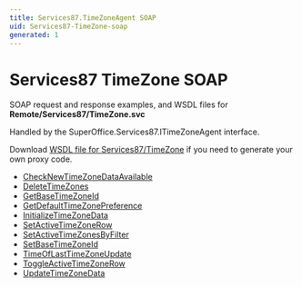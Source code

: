 ```yaml
---
title: Services87.TimeZoneAgent SOAP
uid: Services87-TimeZone-soap
generated: 1
---
```


# Services87 TimeZone SOAP

SOAP request and response examples, and WSDL files for **Remote/Services87/TimeZone.svc**

Handled by the <see cref="T:SuperOffice.Services87.ITimeZoneAgent">SuperOffice.Services87.ITimeZoneAgent</see> interface.

Download [WSDL file for Services87/TimeZone](../Services87-TimeZone.md) if you need to generate your own proxy code.

* [CheckNewTimeZoneDataAvailable](CheckNewTimeZoneDataAvailable.md)
* [DeleteTimeZones](DeleteTimeZones.md)
* [GetBaseTimeZoneId](GetBaseTimeZoneId.md)
* [GetDefaultTimeZonePreference](GetDefaultTimeZonePreference.md)
* [InitializeTimeZoneData](InitializeTimeZoneData.md)
* [SetActiveTimeZoneRow](SetActiveTimeZoneRow.md)
* [SetActiveTimeZonesByFilter](SetActiveTimeZonesByFilter.md)
* [SetBaseTimeZoneId](SetBaseTimeZoneId.md)
* [TimeOfLastTimeZoneUpdate](TimeOfLastTimeZoneUpdate.md)
* [ToggleActiveTimeZoneRow](ToggleActiveTimeZoneRow.md)
* [UpdateTimeZoneData](UpdateTimeZoneData.md)
